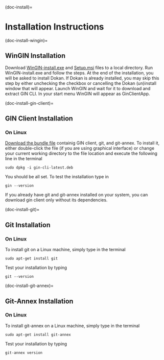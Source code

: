(doc-install)=
# Installation Instructions

(doc-install-wingin)=
## WinGIN Installation
Download [WinGIN-install.exe](https://gin.g-node.org/G-Node/wingin-installers/raw/master/WinGIN-install.exe) and [Setup.msi](https://gin.g-node.org/G-Node/wingin-installers/raw/master/Setup.msi) files to a local directory. Run WinGIN-install.exe and follow the steps. At the end of the installation, you will be asked to install Dokan. If Dokan is already installed, you may skip this step by either unchecking the checkbox or cancelling the Dokan (un)install window that will appear. Launch WinGIN and wait for it to download and extract GIN CLI. In your start menu WinGIN will appear as GinClientApp.

(doc-install-gin-client)=
## GIN Client Installation
### On Linux
[Download the bundle file](https://gin.g-node.org/G-Node/gin-cli-releases/raw/master/gin-cli-latest.deb) containig GIN client, git, and git-annex. To install it, either double-click the file (if you are using graphical interface) or change your current working directory to the file location and execute the following line in the terminal
```
sudo dpkg -i gin-cli-latest.deb
```
You should be all set. To test the installation type in
```
gin --version
```

If you already have git and git-annex installed on your system, you can download gin client only without its dependencies.

(doc-install-git)=
## Git Installation
### On Linux
To install git on a Linux machine, simply type in the terminal
```
sudo apt-get install git
```
Test your installation by typing
```
git --version
```

(doc-install-git-annex)=
## Git-Annex Installation
### On Linux
To install git-annex on a Linux machine, simply type in the terminal
```
sudo apt-get install git-annex
```
Test your installation by typing
```
git-annex version
```